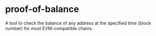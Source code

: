 # proof-of-balance
A tool to check the balance of any address at the specified time (block number) for most EVM-compatible chains.
